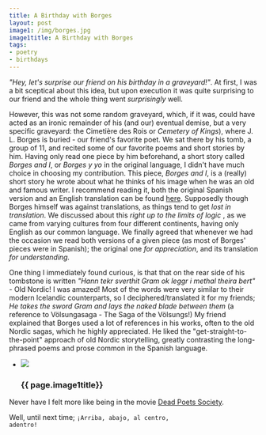 ```yaml
---
title: A Birthday with Borges
layout: post
image1: /img/borges.jpg 
image1title: A Birthday with Borges
tags:
- poetry
- birthdays
---
```


_"Hey, let's surprise our friend on his birthday in a graveyard!"_. 
At first, I was a bit sceptical about this idea, but upon execution it was quite surprising to our friend and the whole thing went _surprisingly_ well.

However, this was not some random graveyard, which, if it was, could have acted as an ironic remainder of his (and our) eventual demise, but a very specific graveyard: the Cimetière des Rois or _Cemetery of Kings_), where J. L. Borges is buried - our friend's favorite poet.
We sat there by his tomb, a group of 11, and recited some of our favorite poems and short stories by him.
Having only read one piece by him beforehand, a short story called _Borges and I_, or _Borges y yo_ in the original language, I didn't have much choice in choosing my contribution.
This piece, _Borges and I_, is a (really) short story he wrote about what he thinks of his image when he was an old and famous writer.
I recommend reading it, both the original Spanish version and an English translation can be found <a href="http://anagrammatically.com/2008/01/31/borges-and-i-borges-y-yo/">here</a>.
Supposedly though Borges himself was against translations, as things tend to get _lost in translation_.
We discussed about this _right up to the limits of logic_ , as we came from varying cultures from four different continents, having only English as our common language.
We finally agreed that whenever we had the occasion we read both versions of a given piece (as most of Borges' pieces were in Spanish); the original one _for appreciation_, and its translation _for understanding._

One thing I immediately found curious, is that that on the rear side of his tombstone is written _"Hann tekr sverthit Gram ok leggr i methal theira bert"_ - Old Nordic!
I was amazed!
Most of the words were very similar to their modern Icelandic counterparts, so I deciphered/translated it for my friends; _He takes the sword Gram and lays the naked blade between them_ (a reference to Völsungasaga - The Saga of the Völsungs!)
My friend explained that Borges used a lot of references in his works, 
often to the old Nordic sagas, which he highly appreciated.
He liked the "get-straight-to-the-point" approach of old Nordic storytelling, greatly contrasting the long-phrased poems and prose common in the Spanish language.

<ul class="entries">
  <li>
    <a id="demo_standard">
      <img src="{{ page.image1 }}" />
      <h3>{{ page.image1title}}</h3>
    </a>
  </li>
</ul>

Never have I felt more like being in the movie <a href="http://www.imdb.com/title/tt0097165/">Dead Poets Society</a>.

Well, until next time;
<code>¡Arriba, abajo, al centro, adentro!</code>
